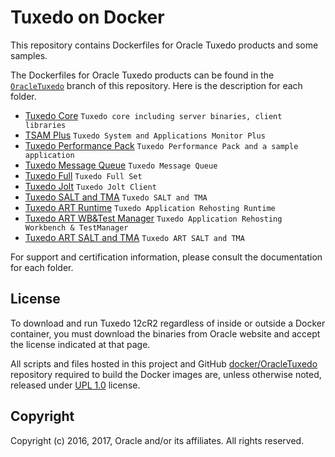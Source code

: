 # Tuxedo on Docker

This repository contains Dockerfiles for Oracle Tuxedo products and some samples.

The Dockerfiles for Oracle Tuxedo products can be found in the [`OracleTuxedo`](./) branch of this repository. Here is the description for each folder.

* [Tuxedo Core](./core)                                  `Tuxedo core including server binaries, client libraries`
* [TSAM Plus](./tsam)                                    `Tuxedo System and Applications Monitor Plus`
* [Tuxedo Performance Pack](./performance_pack)          `Tuxedo Performance Pack and a sample application`
* [Tuxedo Message Queue](./tuxedo_message_q)             `Tuxedo Message Queue`
* [Tuxedo Full](./tuxedo_full)                           `Tuxedo Full Set`
* [Tuxedo Jolt](./jolt)                                  `Tuxedo Jolt Client`
* [Tuxedo SALT and TMA](./salt_tma)                      `Tuxedo SALT and TMA`
* [Tuxedo ART Runtime](./art_runtime)                    `Tuxedo Application Rehosting Runtime`
* [Tuxedo ART WB&Test Manager](./art_workbench_tm)       `Tuxedo Application Rehosting Workbench & TestManager`
* [Tuxedo ART SALT and TMA](./art_salt_tma)              `Tuxedo ART SALT and TMA`

For support and certification information, please consult the documentation for each folder.

## License
To download and run Tuxedo 12cR2 regardless of inside or outside a Docker container, you must download the binaries from Oracle website and accept the license indicated at that page.

All scripts and files hosted in this project and GitHub [docker/OracleTuxedo](./) repository required to build the Docker images are, unless otherwise noted, released under [UPL 1.0](https://oss.oracle.com/licenses/upl/) license.

## Copyright
Copyright (c) 2016, 2017, Oracle and/or its affiliates. All rights reserved.


